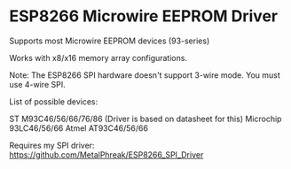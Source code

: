 ESP8266 Microwire EEPROM Driver
========

Supports most Microwire EEPROM devices (93-series)

Works with x8/x16 memory array configurations.

Note: The ESP8266 SPI hardware doesn't support 3-wire mode. You must use 4-wire SPI.

List of possible devices:

ST M93C46/56/66/76/86 (Driver is based on datasheet for this)
Microchip 93LC46/56/66
Atmel AT93C46/56/66

Requires my SPI driver: https://github.com/MetalPhreak/ESP8266_SPI_Driver